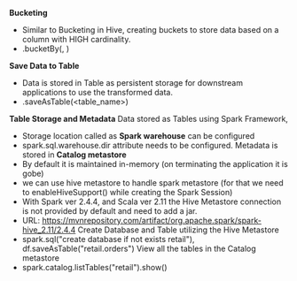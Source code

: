 **Bucketing**
- Similar to Bucketing in Hive, creating buckets to store data based on a column with HIGH cardinality.
- .bucketBy(<num>, <cols>)

**Save Data to Table**
- Data is stored in Table as persistent storage for downstream applications to use the transformed data.
- .saveAsTable(<table_name>)

**Table Storage and Metadata**
Data stored as Tables using Spark Framework,
- Storage location called as **Spark warehouse** can be configured
- spark.sql.warehouse.dir attribute needs to be configured.
Metadata is stored in **Catalog metastore**
- By default it is maintained in-memory (on terminating the application it is gobe)
- we can use hive metastore to handle spark metastore (for that we need to enableHiveSupport() while creating the Spark Session)
- With Spark ver 2.4.4, and Scala ver 2.11 the Hive Metastore connection is not provided by default and need to add a jar.
- URL: https://mvnrepository.com/artifact/org.apache.spark/spark-hive_2.11/2.4.4
Create Database and Table utilizing the Hive Metastore
- spark.sql("create database if not exists retail"), df.saveAsTable("retail.orders")
View all the tables in the Catalog metastore
- spark.catalog.listTables("retail").show()
	

